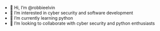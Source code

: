- 👋 Hi, I’m @robbieelvin
- 👀 I’m interested in cyber security and software development
- 🌱 I’m currently learning python 
- 💞️ I’m looking to collaborate with cyber security and python enthusiasts 

<!---
robbieelvin/robbieelvin is a ✨ special ✨ repository because its `README.md` (this file) appears on your GitHub profile.
You can click the Preview link to take a look at your changes.
--->
